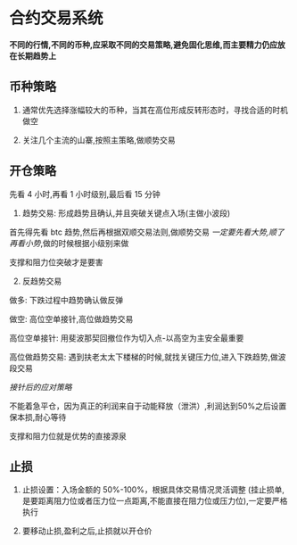 # 合约交易系统

**不同的行情,不同的币种,应采取不同的交易策略,避免固化思维,而主要精力仍应放在长期趋势上**

## 币种策略

1. 通常优先选择涨幅较大的币种，当其在高位形成反转形态时，寻找合适的时机做空

2. 关注几个主流的山寨,按照主策略,做顺势交易

## 开仓策略

先看 4 小时,再看 1 小时级别,最后看 15 分钟

1. 趋势交易: 形成趋势且确认,并且突破关键点入场(主做小波段)

首先得先看 btc 趋势,然后再根据双顺交易法则,做顺势交易 _一定要先看大势,顺了再看小势_,做的时候根据小级别来做

支撑和阻力位突破才是要害

2. 反趋势交易

做多: 下跌过程中趋势确认做反弹

做空: 高位空单接针,高位做趋势交易

高位空单接针: 用斐波那契回撤位作为切入点-以高空为主安全最重要

高位做趋势交易: 遇到扶老太太下楼梯的时候,就找关键压力位,进入下跌趋势,做波段交易

*接针后的应对策略*

不能着急平仓，因为真正的利润来自于动能释放（泄洪）,利润达到50%之后设置保本损,耐心等待

支撑和阻力位就是优势的直接源泉

## 止损

1. 止损设置：入场金额的 50%-100%，根据具体交易情况灵活调整 (挂止损单,是要距离阻力位或者压力位一点距离,不能直接在阻力位或压力位),一定要严格执行

2. 要移动止损,盈利之后,止损就以开仓价
